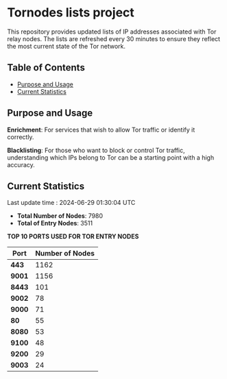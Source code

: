 # Tornodes lists project

This repository provides updated lists of IP addresses associated with Tor relay nodes. The lists are refreshed every 30 minutes to ensure they reflect the most current state of the Tor network.

## Table of Contents

- [Purpose and Usage](#purpose-and-usage)
- [Current Statistics](#current-statistics)


## Purpose and Usage

**Enrichment**: For services that wish to allow Tor traffic or identify it correctly.

**Blacklisting**: For those who want to block or control Tor traffic, understanding which IPs belong to Tor can be a starting point with a high accuracy.

## Current Statistics

Last update time : 2024-06-29 01:30:04 UTC

- **Total Number of Nodes**: 7980
- **Total of Entry Nodes**: 3511

**TOP 10 PORTS USED FOR TOR ENTRY NODES**

| **Port** | **Number of Nodes** |
|------|-----------------|
| **443**   | 1162  |
| **9001**   | 1156  |
| **8443**   | 101  |
| **9002**   | 78  |
| **9000**   | 71  |
| **80**   | 55  |
| **8080**   | 53  |
| **9100**   | 48  |
| **9200**   | 29  |
| **9003**   | 24  |

